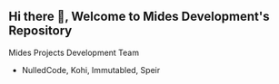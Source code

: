 ## Hi there 👋, Welcome to Mides Development's Repository

Mides Projects Development Team
- NulledCode, Kohi, Immutabled, Speir
